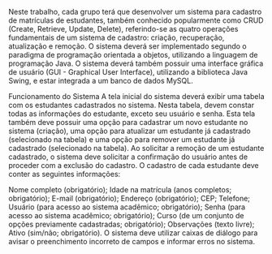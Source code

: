 Neste trabalho, cada grupo terá que desenvolver um sistema para cadastro de matrículas de estudantes, também conhecido popularmente como CRUD (Create, Retrieve, Update, Delete), referindo-se as quatro operações fundamentais de um sistema de cadastro: criação, recuperação, atualização e remoção. O sistema deverá ser implementado segundo o paradigma de programação orientada a objetos, utilizando a linguagem de programação Java. O sistema deverá também possuir uma interface gráfica de usuário (GUI - Graphical User Interface), utilizando a biblioteca Java Swing, e estar integrada a um banco de dados MySQL.

Funcionamento do Sistema
A tela inicial do sistema deverá exibir uma tabela com os estudantes cadastrados no sistema. Nesta tabela, devem constar todas as informações do estudante, exceto seu usuário e senha. Esta tela também deve possuir uma opção para cadastrar um novo estudante no sistema (criação), uma opção para atualizar um estudante já cadastrado (selecionado na tabela) e uma opção para remover um estudante já cadastrado (selecionado na tabela). Ao solicitar a remoção de um estudante cadastrado, o sistema deve solicitar a confirmação do usuário antes de proceder com a exclusão do cadastro. O cadastro de cada estudante deve conter as seguintes informações:

Nome completo (obrigatório);
Idade na matrícula (anos completos; obrigatório);
E-mail (obrigatório);
Endereço (obrigatório);
CEP;
Telefone;
Usuário (para acesso ao sistema acadêmico; obrigatório);
Senha (para acesso ao sistema acadêmico; obrigatório);
Curso (de um conjunto de opções previamente cadastradas; obrigatório);
Observações (texto livre);
Ativo (sim/não; obrigatório).
O sistema deve utilizar caixas de diálogo para avisar o preenchimento incorreto de campos e informar erros no sistema.
